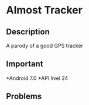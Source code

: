 # Almost Tracker
##  Description
A parody of a good GPS tracker

## Important
*Android 7.0
*API livel 24

##  Problems
